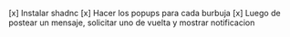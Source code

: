 [x] Instalar shadnc
[x] Hacer los popups para cada burbuja
[x] Luego de postear un mensaje, solicitar uno de vuelta y mostrar notificacion

